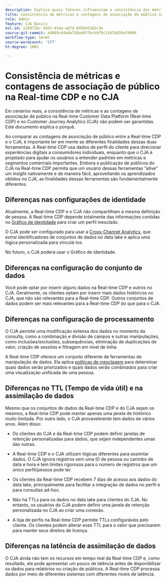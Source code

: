 ```yaml
---
description: Explica quais fatores influenciam a consistência das métricas e as contagens de associação de público na Real-time Customer Data Platform (Real-time CDP) e no CJA.
title: Consistência de métricas e contagens de associação de público na Real-time CDP e no CJA
role: Admin
feature: CJA Basics
exl-id: 13d972bc-3d32-414e-a67d-845845381c3e
source-git-commit: a9009c44a8e739add7fbcb9f9c31676d38af0094
workflow-type: tm+mt
source-wordcount: '577'
ht-degree: 100%

---
```



# Consistência de métricas e contagens de associação de público na Real-time CDP e no CJA

Em cenários reais, a consistência de métricas e as contagens de associação de público na Real-time Customer Data Platform (Real-time CDP) e no Customer Journey Analytics (CJA) não podem ser garantidas. Este documento explica o porquê.

Ao comparar as contagens de associação de público entre a Real-time CDP e o CJA, é importante ter em mente as diferentes finalidades dessas duas ferramentas. A Real-time CDP usa dados de perfil do cliente para direcionar experiências digitais a consumidores individuais, enquanto que o CJA é projetado para ajudar os usuários a entender padrões em métricas e segmentos comerciais importantes. Embora a publicação de públicos do CJA na Real-time CDP permita que um usuário dessas ferramentas “ative” um insight nativamente e de maneira fácil, aproveitando os aprendizados obtidos no CJA, as finalidades dessas ferramentas são fundamentalmente diferentes.

## Diferenças nas configurações de identidade

Atualmente, a Real-time CDP e o CJA não compartilham a mesma definição de pessoa. A Real-time CDP depende totalmente das informações contidas no [Gráfico de identidade](https://experienceleague.adobe.com/docs/platform-learn/tutorials/identities/understanding-identity-and-identity-graphs.html?lang=pt-BR) para criar um perfil mesclado.

O CJA pode ser configurado para usar a [Cross-Channel Analytics](/help/cca/overview.md), que extrai identificadores de conjuntos de dados no data lake e aplica uma lógica personalizada para vinculá-los.

No futuro, o CJA poderá usar o Gráfico de identidade.

## Diferenças na configuração do conjunto de dados

Você pode optar por inserir alguns dados na Real-time CDP e outros no CJA. Geralmente, os clientes optam por inserir mais dados históricos no CJA, que não são relevantes para a Real-time CDP. Outros conjuntos de dados podem ser mais relevantes para a Real-time CDP do que para o CJA.

## Diferenças na configuração de processamento

O CJA permite uma modificação extensa dos dados no momento da consulta, como a combinação e divisão de campos e outras manipulações, como inclusões/exclusões, subsequências, eliminação de duplicações de valor, criação de sessões e filtragem em nível de linha.

A Real-time CDP oferece um conjunto diferente de ferramentas de manipulação de dados. Ela aplica [políticas de mesclagem](https://experienceleague.adobe.com/docs/experience-platform/profile/merge-policies/overview.html?lang=pt-BR) para determinar quais dados serão priorizados e quais dados serão combinados para criar uma visualização unificada de uma pessoa.

## Diferenças no TTL (Tempo de vida útil) e na assimilação de dados

Mesmo que os conjuntos de dados da Real-time CDP e do CJA sejam os mesmos, a Real-time CDP pode manter apenas uma janela de histórico muito limitada. Por outro lado, o CJA provavelmente tem dados de vários anos. Além disso:

* Os clientes do CJA e da Real-time CDP podem definir janelas de retenção personalizadas para dados, que sejam independentes umas das outras.

* A Real-time CDP e o CJA utilizam lógicas diferentes para assimilar dados. O CJA ignora registros sem uma ID de pessoa ou carimbo de data e hora e tem limites rigorosos para o número de registros que um único perfil/pessoa pode ter.

* Os clientes da Real-time CDP recebem 7 dias de acesso aos dados do data lake, principalmente para facilitar a integração de dados no perfil e para consultas ad-hoc.

* Não há TTLs para os dados no data lake para clientes do CJA. No entanto, os usuários do CJA podem definir uma janela de retenção personalizada no CJA ao criar uma conexão.

* A loja de perfis na Real-time CDP permite TTLs configuráveis pelo cliente. Os clientes podem alterar esse TTL para o valor que precisarem para manter seus direitos de licença.

## Diferenças na latência de assimilação de dados

O CJA ainda não tem os recursos em tempo real da Real-time CDP e, como resultado, ele pode apresentar um pouco de latência antes de disponibilizar os dados para relatórios ou criação de públicos. A Real-time CDP processa dados por meio de diferentes sistemas com diferentes níveis de latência.
